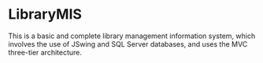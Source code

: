 # LibraryMIS
This is a basic and complete library management information system, which involves the use of JSwing and SQL Server databases, and uses the MVC three-tier architecture.
